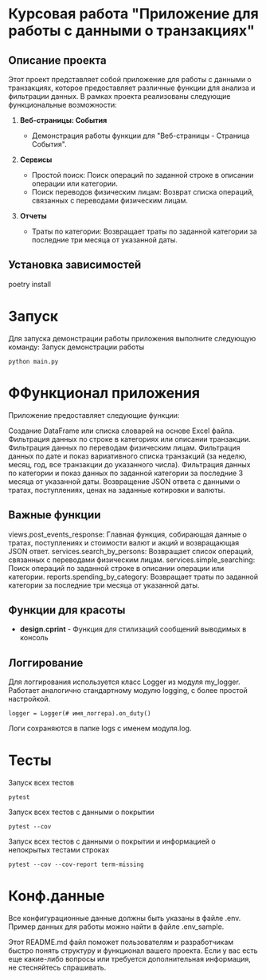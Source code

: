 # Курсовая работа "Приложение для работы с данными о транзакциях"

## Описание проекта

Этот проект представляет собой приложение для работы с данными о транзакциях, которое предоставляет различные функции для анализа и фильтрации данных. В рамках проекта реализованы следующие функциональные возможности:

1. **Веб-страницы: События**
   - Демонстрация работы функции для "Веб-страницы - Страница События".

2. **Сервисы**
   - Простой поиск: Поиск операций по заданной строке в описании операции или категории.
   - Поиск переводов физическим лицам: Возврат списка операций, связанных с переводами физическим лицам.

3. **Отчеты**
   - Траты по категории: Возвращает траты по заданной категории за последние три месяца от указанной даты.

## Установка зависимостей
poetry install
# Запуск
Для запуска демонстрации работы приложения выполните следующую команду:
Запуск демонстрации работы
```
python main.py
```

# ФФункционал приложения
Приложение предоставляет следующие функции:

Создание DataFrame или списка словарей на основе Excel файла.
Фильтрация данных по строке в категориях или описании транзакции.
Фильтрация данных по переводам физическим лицам.
Фильтрация данных по дате и показ вариативного списка транзакций (за неделю, месяц, год, все транзакции до указанного числа).
Фильтрация данных по категории и показ данных по заданной категории за последние 3 месяца от указанной даты.
Возвращение JSON ответа с данными о тратах, поступлениях, ценах на заданные котировки и валюты.

## Важные функции
views.post_events_response: Главная функция, собирающая данные о тратах, поступлениях и стоимости валют и акций и возвращающая JSON ответ.
services.search_by_persons: Возвращает список операций, связанных с переводами физическим лицам.
services.simple_searching: Поиск операций по заданной строке в описании операции или категории.
reports.spending_by_category: Возвращает траты по заданной категории за последние три месяца от указанной даты.

## Функции для красоты
- **design.cprint** - Функция для стилизаций сообщений выводимых в консоль

## Логгирование
Для логгирования используется класс Logger из модуля my_logger. 
Работает аналогично стандартному модулю logging, с более простой настройкой.
```
logger = Logger(# имя_логгера).on_duty()
```
Логи сохраняются в папке logs с именем модуля.log.

# Тесты

Запуск всех тестов
```
pytest
```

Запуск всех тестов с данными о покрытии
```
pytest --cov

```
Запуск всех тестов с данными о покрытии и информацией о непокрытых тестами строках
```
pytest --сov --cov-report term-missing
```

# Конф.данные
Все конфигурационные данные должны быть указаны в файле .env. Пример данных для работы можно найти в файле .env_sample.

Этот README.md файл поможет пользователям и разработчикам быстро понять структуру и функционал вашего проекта. Если у вас есть еще какие-либо вопросы или требуется дополнительная информация, не стесняйтесь спрашивать.
